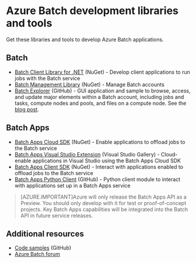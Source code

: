 <properties
	pageTitle="Azure Batch development libraries and tools | Windows Azure"
	description="Get the libraries and tools you need to develop Azure Batch applications"
	services="batch"
	documentationCenter=""
	authors="dlepow"
	manager="timlt"
	editor=""/>

<tags
	ms.service="batch"
	ms.date="07/24/2015"
	wacn.date=""/>


# Azure Batch development libraries and tools
<p> Get these libraries and tools to develop Azure Batch applications.

## Batch

+ [Batch Client Library for .NET](http://www.nuget.org/packages/Azure.Batch/) (NuGet) - Develop client applications to run jobs with the Batch service
+ [Batch Management Library](http://www.nuget.org/packages/Microsoft.Azure.Management.Batch/) (NuGet) - Manage Batch accounts
+ [Batch Explorer](https://github.com/Azure/azure-batch-samples/tree/master/CSharp/BatchExplorer) (GitHub) - GUI application and sample to browse, access, and update major elements within a Batch account, including jobs and tasks, compute nodes and pools, and files on a compute node. See the [blog post](http://blogs.technet.com/b/windowshpc/archive/2015/01/20/azure-batch-explorer-sample-walkthrough.aspx).


## Batch Apps

+ [Batch Apps Cloud SDK](http://www.nuget.org/packages/Microsoft.Azure.Batch.Apps.Cloud/1.1.1-preview) (NuGet) - Enable applications to offload jobs to the Batch service
+ [Batch Apps Visual Studio Extension](https://visualstudiogallery.msdn.microsoft.com/8b294850-a0a5-43b0-acde-57a07f17826a) (Visual Studio Gallery) - Cloud-enable applications in Visual Studio using the Batch Apps Cloud SDK
+ [Batch Apps Client SDK](http://www.nuget.org/packages/Microsoft.Azure.Batch.Apps/2.3.0-preview) (NuGet) - Interact with applications enabled to offload jobs to the Batch service
+ [Batch Apps Python Client](https://github.com/Azure/azure-batch-apps-python) (GitHub) - Python client module to interact with applications set up in a Batch Apps service

>[AZURE.IMPORTANT]Azure will only release the Batch Apps API as a Preview. You should only develop with it for test or proof-of-concept projects. Key Batch Apps capabilities will be integrated into the Batch API in future service releases.

## Additional resources

+ [Code samples](https://github.com/Azure/azure-batch-samples) (GitHub)
+ [Azure Batch forum](https://social.msdn.microsoft.com/forums/azure/home?forum=azurebatch)

<!--Anchors-->
[Batch]: #batch
[Batch Apps]: #batch-apps
[Additional resources]:#additional-resources